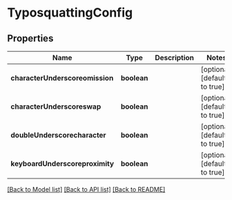 # TyposquattingConfig

## Properties
Name | Type | Description | Notes
------------ | ------------- | ------------- | -------------
**characterUnderscoreomission** | **boolean** |  | [optional] [default to true]
**characterUnderscoreswap** | **boolean** |  | [optional] [default to true]
**doubleUnderscorecharacter** | **boolean** |  | [optional] [default to true]
**keyboardUnderscoreproximity** | **boolean** |  | [optional] [default to true]

[[Back to Model list]](../README.md#documentation-for-models) [[Back to API list]](../README.md#documentation-for-api-endpoints) [[Back to README]](../README.md)



